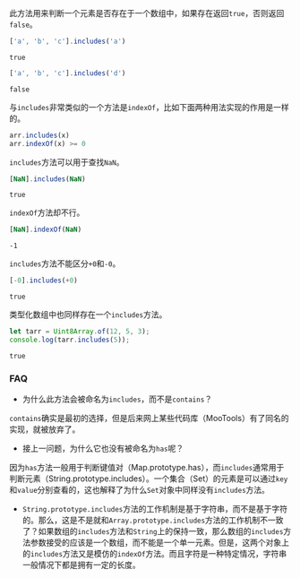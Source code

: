 此方法用来判断一个元素是否存在于一个数组中，如果存在返回`true`，否则返回`false`。

```javascript
['a', 'b', 'c'].includes('a')
```

```
true
```

```javascript
['a', 'b', 'c'].includes('d')
```

```
false
```

与`includes`非常类似的一个方法是`indexOf`，比如下面两种用法实现的作用是一样的。

```javascript
arr.includes(x)
arr.indexOf(x) >= 0
```

`includes`方法可以用于查找`NaN`。

```javascript
[NaN].includes(NaN)
```

```
true
```

`indexOf`方法却不行。

```javascript
[NaN].indexOf(NaN)
```

```
-1
```

`includes`方法不能区分`+0`和`-0`。

```javascript
[-0].includes(+0)
```

```
true
```

类型化数组中也同样存在一个`includes`方法。

```javascript
let tarr = Uint8Array.of(12, 5, 3);
console.log(tarr.includes(5));
```

```
true
```

### FAQ

* 为什么此方法会被命名为`includes`，而不是`contains`？

`contains`确实是最初的选择，但是后来网上某些代码库（MooTools）有了同名的实现，就被放弃了。

* 接上一问题，为什么它也没有被命名为`has`呢？

因为`has`方法一般用于判断键值对（Map.prototype.has），而`includes`通常用于判断元素（String.prototype.includes）。一个集合（Set）的元素是可以通过`key`和`value`分别查看的，这也解释了为什么`Set`对象中同样没有`includes`方法。

* `String.prototype.includes`方法的工作机制是基于字符串，而不是基于字符的。那么，这是不是就和`Array.prototype.includes`方法的工作机制不一致了？如果数组的`includes`方法和`String`上的保持一致，那么数组的`includes`方法参数接受的应该是一个数组，而不能是一个单一元素。但是，这两个对象上的`includes`方法又是模仿的`indexOf`方法。而且字符是一种特定情况，字符串一般情况下都是拥有一定的长度。
